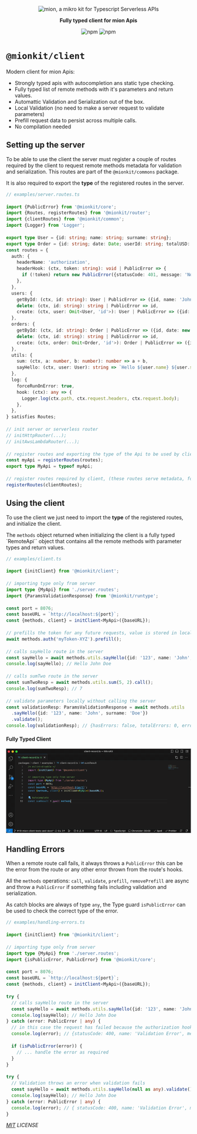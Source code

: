 <p align="center">
  <picture>
    <source media="(prefers-color-scheme: dark)" srcset="https://raw.githubusercontent.com/MionKit/mion/master/assets/public/bannerx90-dark.png">
    <source media="(prefers-color-scheme: light)" srcset="https://raw.githubusercontent.com/MionKit/mion/master/assets/public/bannerx90.png">
    <img alt='mion, a mikro kit for Typescript Serverless APIs' src='https://raw.githubusercontent.com/MionKit/mion/master/assets/public/bannerx90.png'>
  </picture>
</p>
<p align="center">
  <strong>Fully typed client for mion Apis
  </strong>
</p>
<p align=center>
  <img src="https://img.shields.io/badge/code_style-prettier-ff69b4.svg?style=flat-square&maxAge=99999999" alt="npm"  style="max-width:100%;">
  <img src="https://img.shields.io/badge/license-MIT-97ca00.svg?style=flat-square&maxAge=99999999" alt="npm"  style="max-width:100%;">
</p>

# `@mionkit/client`

Modern client for mion Apis:

- Strongly typed apis with autocompletion ans static type checking.
- Fully typed list of remote methods with it's parameters and return values.
- Automattic Validation and Serialization out of the box.
- Local Validation (no need to make a server request to validate parameters)
- Prefill request data to persist across multiple calls.
- No compilation needed

## Setting up the server

To be able to use the client the server must register a couple of routes required by the client to request remote methods metadata for validation and serialization. This routes are part of the `@mionkit/commons` package.

It is also required to export the **type** of the registered routes in the server.

```ts
// examples/server.routes.ts

import {PublicError} from '@mionkit/core';
import {Routes, registerRoutes} from '@mionkit/router';
import {clientRoutes} from '@mionkit/common';
import {Logger} from 'Logger';

export type User = {id: string; name: string; surname: string};
export type Order = {id: string; date: Date; userId: string; totalUSD: number};
const routes = {
  auth: {
    headerName: 'authorization',
    headerHook: (ctx, token: string): void | PublicError => {
      if (!token) return new PublicError({statusCode: 401, message: 'Not Authorized', name: ' Not Authorized'});
    },
  },
  users: {
    getById: (ctx, id: string): User | PublicError => ({id, name: 'John', surname: 'Smith'}),
    delete: (ctx, id: string): string | PublicError => id,
    create: (ctx, user: Omit<User, 'id'>): User | PublicError => ({id: 'USER-123', ...user}),
  },
  orders: {
    getById: (ctx, id: string): Order | PublicError => ({id, date: new Date(), userId: 'USER-123', totalUSD: 120}),
    delete: (ctx, id: string): string | PublicError => id,
    create: (ctx, order: Omit<Order, 'id'>): Order | PublicError => ({id: 'ORDER-123', ...order}),
  },
  utils: {
    sum: (ctx, a: number, b: number): number => a + b,
    sayHello: (ctx, user: User): string => `Hello ${user.name} ${user.surname}`,
  },
  log: {
    forceRunOnError: true,
    hook: (ctx): any => {
      Logger.log(ctx.path, ctx.request.headers, ctx.request.body);
    },
  },
} satisfies Routes;

// init server or serverless router
// initHttpRouter(...);
// initAwsLambdaRouter(...);

// register routes and exporting the type of the Api to be used by client
const myApi = registerRoutes(routes);
export type MyApi = typeof myApi;

// register routes required by client, (these routes serve metadata, for validation and serialization)
registerRoutes(clientRoutes);
```

## Using the client

To use the client we just need to import the **type** of the registered routes, and initialize the client.

The `methods` object returned when initializing the client is a fully typed `RemoteApi`` object that contains all the remote methods with parameter types and return values.

```ts
// examples/client.ts

import {initClient} from '@mionkit/client';

// importing type only from server
import type {MyApi} from './server.routes';
import {ParamsValidationResponse} from '@mionkit/runtype';

const port = 8076;
const baseURL = `http://localhost:${port}`;
const {methods, client} = initClient<MyApi>({baseURL});

// prefills the token for any future requests, value is stored in localStorage
await methods.auth('myToken-XYZ').prefill();

// calls sayHello route in the server
const sayHello = await methods.utils.sayHello({id: '123', name: 'John', surname: 'Doe'}).call();
console.log(sayHello); // Hello John Doe

// calls sumTwo route in the server
const sumTwoResp = await methods.utils.sum(5, 2).call();
console.log(sumTwoResp); // 7

// validate parameters locally without calling the server
const validationResp: ParamsValidationResponse = await methods.utils
  .sayHello({id: '123', name: 'John', surname: 'Doe'})
  .validate();
console.log(validationResp); // {hasErrors: false, totalErrors: 0, errors: []}
```

#### Fully Typed Client

![autocomplete](./assets/autocomplete.gif)

## Handling Errors

When a remote route call fails, it always throws a `PublicError` this can be the error from the route or any other error thrown from the route's hooks.

All the `methods` operations: `call`, `validate`, `prefill`, `removePrefill` are async and throw a `PublicError` if something fails including validation and serialization.

As catch blocks are always of type `any`, the Type guard `isPublicError` can be used to check the correct type of the error.

```ts
// examples/handling-errors.ts

import {initClient} from '@mionkit/client';

// importing type only from server
import type {MyApi} from './server.routes';
import {isPublicError, PublicError} from '@mionkit/core';

const port = 8076;
const baseURL = `http://localhost:${port}`;
const {methods, client} = initClient<MyApi>({baseURL});

try {
  // calls sayHello route in the server
  const sayHello = await methods.utils.sayHello({id: '123', name: 'John', surname: 'Doe'}).call();
  console.log(sayHello); // Hello John Doe
} catch (error: PublicError | any) {
  // in this case the request has failed because the authorization hook is missing
  console.log(error); // {statusCode: 400, name: 'Validation Error', message: `Invalid params for Route or Hook 'auth'.`}

  if (isPublicError(error)) {
    // ... handle the error as required
  }
}

try {
  // Validation throws an error when validation fails
  const sayHello = await methods.utils.sayHello(null as any).validate();
  console.log(sayHello); // Hello John Doe
} catch (error: PublicError | any) {
  console.log(error); // { statusCode: 400, name: 'Validation Error', message: `Invalid params ...`, errorData : {...}}
}
```

_[MIT](../../LICENSE) LICENSE_
